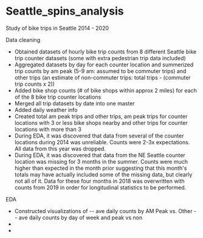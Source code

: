 # Seattle_spins_analysis
Study of bike trips in Seattle 2014 - 2020

Data cleaning
- Obtained datasets of hourly bike trip counts from 8 different Seattle bike trip counter datasets (some with extra pedestrian trip data included)
- Aggregated datasets by day for each counter location and summerized trip counts by am peak (5-9 am: assumed to be commuter trips) and other trips (an estimate of non-commuter trips: total trips - (commuter trip counts x 2))
- Added bike shop counts (# of bike shops within approx 2 miles) for each of the 8 bike trip counter locations
- Merged all trip datasets by date into one master
- Added daily weather info
- Created total am peak trips and other trips, am peak trips for counter locations with 3 or less bike shops nearby and other trips for counter locations with more than 3
- During EDA, it was discovered that data from several of the counter locations during 2014 was unreliable. Counts were 2-3x expectations. All data from this year was dropped.
- During EDA, it was discovered that data from the NE Seattle counter location was missing for 3 months in the summer. Counts were much higher than expected in the month prior suggesting that this month's totals may have actually included some of the missing data, but clearly not all of it. Data for these four months in 2018 was overwritten with counts from 2019 in order for longitudinal statistics to be performed.

EDA
- Constructed visualizations of 
-- ave daily counts by AM Peak vs. Other
-- ave daily counts by day of week and peak vs non
-
-
